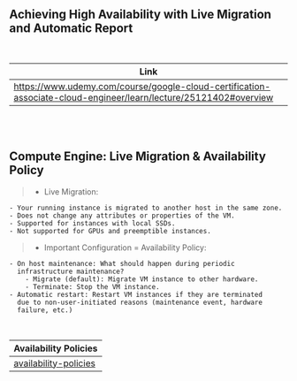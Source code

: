 ## Achieving High Availability with Live Migration and Automatic Report

<br />

| Link |
| ---- |
| https://www.udemy.com/course/google-cloud-certification-associate-cloud-engineer/learn/lecture/25121402#overview |

<br />
<br />



## Compute Engine: Live Migration & Availability Policy

> - Live Migration:

```plaintext
- Your running instance is migrated to another host in the same zone.
- Does not change any attributes or properties of the VM.
- Supported for instances with local SSDs.
- Not supported for GPUs and preemptible instances.
```

> - Important Configuration = Availability Policy:

```plaintext
- On host maintenance: What should happen during periodic
  infrastructure maintenance?
    - Migrate (default): Migrate VM instance to other hardware.
    - Terminate: Stop the VM instance.
- Automatic restart: Restart VM instances if they are terminated
  due to non-user-initiated reasons (maintenance event, hardware
  failure, etc.)
```

<br />

| Availability Policies |
| --------------------- |
| [availability-policies](./images/02-availability-policy.png) |
